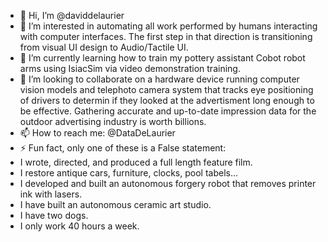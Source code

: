 - 👋 Hi, I’m @daviddelaurier
- 👀 I’m interested in automating all work performed by humans interacting with computer interfaces. The first step in that direction is transitioning from visual UI design to Audio/Tactile UI.
- 🌱 I’m currently learning how to train my pottery assistant Cobot robot arms using IsiacSim via video demonstration training.
- 💞️ I’m looking to collaborate on a hardware device running computer vision models and telephoto camera system that tracks eye positioning of drivers to determin if they looked at the advertisment long enough to be effective. Gathering accurate and up-to-date impression data for the outdoor advertising industry is worth billions.
- 📫 How to reach me: @DataDeLaurier
- ⚡ Fun fact, only one of these is a False statement:
- I wrote, directed, and produced a full length feature film.
- I restore antique cars, furniture, clocks, pool tabels...
- I developed and built an autonomous forgery robot that removes printer ink with lasers.
- I have built an autonomous ceramic art studio.
- I have two dogs.
- I only work 40 hours a week.
